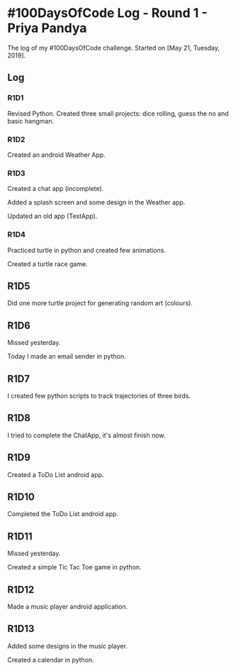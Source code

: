 # #100DaysOfCode Log - Round 1 - Priya Pandya

The log of my #100DaysOfCode challenge. Started on [May 21, Tuesday, 2019].

## Log

### R1D1 
Revised Python. Created three small projects: dice rolling, guess the no and basic hangman. 

### R1D2
Created an android Weather App. 

### R1D3
Created a chat app (incomplete). 

Added a splash screen and some design in the Weather app. 

Updated an old app (TestApp). 

### R1D4
Practiced turtle in python and created few animations.

Created a turtle race game. 

## R1D5
Did one more turtle project for generating random art (colours).

## R1D6
Missed yesterday.

Today I made an email sender in python.

## R1D7
I created few python scripts to track trajectories of three birds.

## R1D8
I tried to complete the ChatApp, it's almost finish now.

## R1D9
Created a ToDo List android app.

## R1D10
Completed the ToDo List android app. 

## R1D11
Missed yesterday.

Created a simple Tic Tac Toe game in python.

## R1D12
Made a music player android application.

## R1D13
Added some designs in the music player.

Created a calendar in python.
